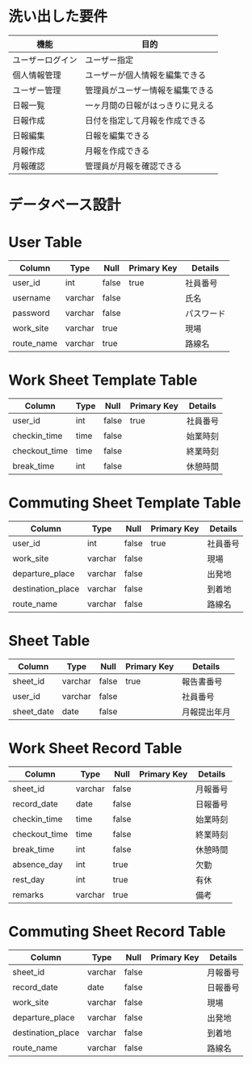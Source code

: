 # 洗い出した要件
| 機能         | 目的                    |
|--------------|-----------------------|
| ユーザーログイン     | ユーザー指定                |
| 個人情報管理 | ユーザーが個人情報を編集できる   |
| ユーザー管理     | 管理員がユーザー情報を編集できる |
| 日報一覧     | 一ヶ月間の日報がはっきりに見える  |
| 日報作成     | 日付を指定して月報を作成できる |
| 日報編集     | 日報を編集できる            |
| 月報作成     | 月報を作成できる            |
| 月報確認     | 管理員が月報を確認できる     |

# データベース設計

# User Table

| Column     | Type    | Null  | Primary Key | Details  |
|------------|---------|-------|-------------|----------|
| user_id    | int     | false | true        | 社員番号 |
| username   | varchar | false |             | 氏名     |
| password   | varchar | false |             | パスワード    |
| work_site  | varchar | true  |             | 現場     |
| route_name | varchar | true  |             | 路線名   |

# Work Sheet Template Table

| Column        | Type | Null  | Primary Key | Details  |
|---------------|------|-------|-------------|----------|
| user_id       | int  | false | true        | 社員番号 |
| checkin_time  | time | false |             | 始業時刻 |
| checkout_time | time | false |             | 終業時刻 |
| break_time    | int  | false |             | 休憩時間 |

# Commuting Sheet Template Table

| Column            | Type    | Null  | Primary Key | Details  |
|-------------------|---------|-------|-------------|----------|
| user_id           | int     | false | true        | 社員番号 |
| work_site         | varchar | false |             | 現場     |
| departure_place   | varchar | false |             | 出発地   |
| destination_place | varchar | false |             | 到着地   |
| route_name        | varchar | false |             | 路線名   |

# Sheet Table

| Column     | Type    | Null  | Primary Key | Details      |
|------------|---------|-------|-------------|--------------|
| sheet_id   | varchar | false | true        | 報告書番号   |
| user_id    | varchar | false |             | 社員番号     |
| sheet_date | date    | false |             | 月報提出年月 |

# Work Sheet Record Table

| Column        | Type    | Null  | Primary Key | Details  |
|---------------|---------|-------|-------------|----------|
| sheet_id      | varchar | false |             | 月報番号 |
| record_date   | date    | false |             | 日報番号 |
| checkin_time  | time    | false |             | 始業時刻 |
| checkout_time | time    | false |             | 終業時刻 |
| break_time    | int     | false |             | 休憩時間 |
| absence_day   | int     | true  |             | 欠勤     |
| rest_day      | int     | true  |             | 有休     |
| remarks       | varchar | true  |             | 備考     |

# Commuting Sheet Record Table

| Column            | Type    | Null  | Primary Key | Details  |
|-------------------|---------|-------|-------------|----------|
| sheet_id          | varchar | false |             | 月報番号 |
| record_date       | date    | false |             | 日報番号 |
| work_site         | varchar | false |             | 現場     |
| departure_place   | varchar | false |             | 出発地   |
| destination_place | varchar | false |             | 到着地   |
| route_name        | varchar | false |             | 路線名   |